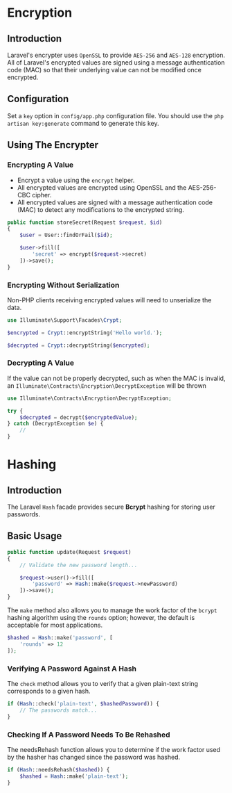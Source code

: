 # Encryption

## Introduction

Laravel's encrypter uses `OpenSSL` to provide `AES-256` and `AES-128` encryption. All of Laravel's encrypted values are signed using a message authentication code (MAC) so that their underlying value can not be modified once encrypted.
                                                                            
## Configuration

Set a `key` option in `config/app.php` configuration file. You should use the `php artisan key:generate` command to generate this key.

## Using The Encrypter

### Encrypting A Value

* Encrypt a value using the `encrypt` helper.
* All encrypted values are encrypted using OpenSSL and the AES-256-CBC cipher.
* All encrypted values are signed with a message authentication code (MAC) to detect any modifications to the encrypted string.

```php
public function storeSecret(Request $request, $id)
{
    $user = User::findOrFail($id);

    $user->fill([
        'secret' => encrypt($request->secret)
    ])->save();
}
```

### Encrypting Without Serialization

Non-PHP clients receiving encrypted values will need to unserialize the data.

```php
use Illuminate\Support\Facades\Crypt;

$encrypted = Crypt::encryptString('Hello world.');

$decrypted = Crypt::decryptString($encrypted);
```

### Decrypting A Value

If the value can not be properly decrypted, such as when the MAC is invalid, an `Illuminate\Contracts\Encryption\DecryptException` will be thrown

```php
use Illuminate\Contracts\Encryption\DecryptException;

try {
    $decrypted = decrypt($encryptedValue);
} catch (DecryptException $e) {
    //
}
```

# Hashing

## Introduction

The Laravel `Hash` facade provides secure **Bcrypt** hashing for storing user passwords.

## Basic Usage

```php
public function update(Request $request)
{
    // Validate the new password length...

    $request->user()->fill([
        'password' => Hash::make($request->newPassword)
    ])->save();
}
```

The `make` method also allows you to manage the work factor of the `bcrypt` hashing algorithm using the `rounds` option; however, the default is acceptable for most applications.

```php
$hashed = Hash::make('password', [
    'rounds' => 12
]);
```

### Verifying A Password Against A Hash

The `check` method allows you to verify that a given plain-text string corresponds to a given hash.

```php
if (Hash::check('plain-text', $hashedPassword)) {
    // The passwords match...
}
```

### Checking If A Password Needs To Be Rehashed

The needsRehash function allows you to determine if the work factor used by the hasher has changed since the password was hashed.

```php
if (Hash::needsRehash($hashed)) {
    $hashed = Hash::make('plain-text');
}
```

